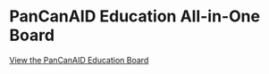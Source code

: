 
# PanCanAID Education All-in-One Board

[View the PanCanAID Education Board](https://pancanaid.com/education)

